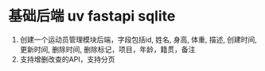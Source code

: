# 基础后端 uv fastapi sqlite 
1. 创建一个运动员管理模块后端，字段包括id, 姓名, 身高, 体重, 描述, 创建时间, 更新时间, 删除时间, 删除标记，项目，年龄，籍贯，备注
2. 支持增删改查的API，支持分页